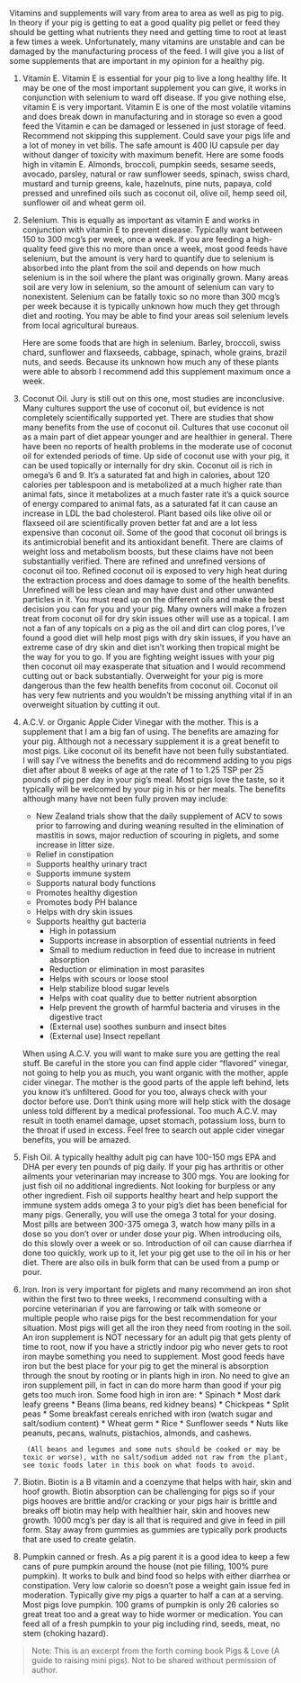 <!-- TITLE: Supplements My Pig Might Need -->
<!-- SUBTITLE: Scott R. Murdock -->

Vitamins and supplements will vary from area to area as well as pig to pig. In theory if your pig is getting to eat a good quality pig pellet or feed they should be getting what nutrients they need and getting time to root at least a few times a week. Unfortunately, many vitamins are unstable and can be damaged by the manufacturing process of the feed. I will give you a list of some supplements that are important in my opinion for a healthy pig.

1. Vitamin E.
    Vitamin E is essential for your pig to live a long healthy life. It may be one of the most important supplement you can give, it works in conjunction with selenium to ward off disease. If you give nothing else, vitamin E is very important. Vitamin E is one of the most volatile vitamins and does break down in manufacturing and in storage so even a good feed the Vitamin e can be damaged or lessened in just storage of feed. Recommend not skipping this supplement. Could save your pigs life and a lot of money in vet bills. The safe amount is 400 IU capsule per day without danger of toxicity with maximum benefit. Here are some foods high in vitamin E. Almonds, broccoli, pumpkin seeds, sesame seeds, avocado, parsley, natural or raw sunflower seeds, spinach, swiss chard, mustard and turnip greens, kale, hazelnuts, pine nuts, papaya, cold pressed and unrefined oils such as coconut oil, olive oil, hemp seed oil, sunflower oil and wheat germ oil.
		 
2. Selenium.
    This is equally as important as vitamin E and works in conjunction with vitamin E to prevent disease. Typically want between 150 to 300 mcg’s per week, once a week. If you are feeding a high-quality feed give this no more than once a week, most good feeds have selenium, but the amount is very hard to quantify due to selenium is absorbed into the plant from the soil and depends on how much selenium is in the soil where the plant was originally grown. Many areas soil are very low in selenium, so the amount of selenium can vary to nonexistent. Selenium can be fatally toxic so no more than 300 mcg’s per week because it is typically unknown how much they get through diet and rooting. You may be able to find your areas soil selenium levels from local agricultural bureaus. 

    Here are some foods that are high in selenium. Barley, broccoli, swiss chard, sunflower and flaxseeds, cabbage, spinach, whole grains, brazil nuts, and seeds. Because its unknown how much any of these plants were able to absorb I recommend add this supplement maximum once a week.
		
3. Coconut Oil.
    Jury is still out on this one, most studies are inconclusive. Many cultures support the use of coconut oil, but evidence is not completely scientifically supported yet. There are studies that show many benefits from the use of coconut oil. Cultures that use coconut oil as a main part of diet appear younger and are healthier in general. There have been no reports of health problems in the moderate use of coconut oil for extended periods of time. Up side of coconut use with your pig, it can be used topically or internally for dry skin. Coconut oil is rich in omega’s 6 and 9. It’s a saturated fat and high in calories, about 120 calories per tablespoon and is metabolized at a much higher rate than animal fats, since it metabolizes at a much faster rate it’s a quick source of energy compared to animal fats, as a saturated fat it can cause an increase in LDL the bad cholesterol.
		Plant based oils like olive oil or flaxseed oil are scientifically proven better fat and are a lot less expensive than coconut oil. Some of the good that coconut oil brings is its antimicrobial benefit and its antioxidant benefit. There are claims of weight loss and metabolism boosts, but these claims have not been substantially verified. There are refined and unrefined versions of coconut oil too. Refined coconut oil is exposed to very high heat during the extraction process and does damage to some of the health benefits. Unrefined will be less clean and may have dust and other unwanted particles in it. You must read up on the different oils and make the best decision you can for you and your pig. Many owners will make a frozen treat from coconut oil for dry skin issues other will use as a topical.
		I am not a fan of any topicals on a pig as the oil and dirt can clog pores, I’ve found a good diet will help most pigs with dry skin issues, if you have an extreme case of dry skin and diet isn’t working then tropical might be the way for you to go. If you are fighting weight issues with your pig then coconut oil may exasperate that situation and I would recommend cutting out or back substantially. Overweight for your pig is more dangerous than the few health benefits from coconut oil. Coconut oil has very few nutrients and you wouldn’t be missing anything vital if in an overweight situation by cutting it out.

4. A.C.V. or Organic Apple Cider Vinegar with the mother. 
    This is a supplement that I am a big fan of using. The benefits are amazing for your pig. Although not a necessary supplement it is a great benefit to most pigs. Like coconut oil its benefit have not been fully substantiated. I will say I’ve witness the benefits and do recommend adding to you pigs diet after about 8 weeks of age at the rate of 1 to 1.25 TSP per 25 pounds of pig per day in your pig’s meal. Most pigs love the taste, so it typically will be welcomed by your pig in his or her meals. The benefits although many have not been fully proven may include:
		
	* New Zealand trials show that the daily supplement of ACV to sows prior to farrowing and during weaning resulted in the elimination of mastitis in sows, major reduction of scouring in piglets, and some increase in litter size. 
	* Relief in constipation
	* Supports healthy urinary tract 
	* Supports immune system
	* Supports natural body functions
	* Promotes healthy digestion
	* Promotes body PH balance 
	* Helps with dry skin issues
	* Supports healthy gut bacteria 
		* High in potassium
		* Supports increase in absorption of essential nutrients in feed 
		* Small to medium reduction in feed due to increase in nutrient absorption
		* Reduction or elimination in most parasites
		* Helps with scours or loose stool
		* Help stabilize blood sugar levels 
		* Helps with coat quality due to better nutrient absorption
		* Help prevent the growth of harmful bacteria and viruses in the digestive tract
		* (External use) soothes sunburn and insect bites 
		* (External use) Insect repellant

    When using A.C.V. you will want to make sure you are getting the real stuff. Be careful in the store you can find apple cider “flavored” vinegar, not going to help you as much, you want organic with the mother, apple cider vinegar. The mother is the good parts of the apple left behind, lets you know it’s unfiltered. Good for you too, always check with your doctor before use. Don’t think using more will help stick with the dosage unless told different by a medical professional. 
Too much A.C.V. may result in tooth enamel damage, upset stomach, potassium loss, burn to the throat if used in excess. Feel free to search out apple cider vinegar benefits, you will be amazed.

5. Fish Oil.
    A typically healthy adult pig can have 100-150 mgs EPA and DHA per every ten pounds of pig daily. If your pig has arthritis or other ailments your veterinarian may increase to 300 mgs. 
You are looking for just fish oil no additional ingredients. Not looking for burpless or any other ingredient. Fish oil supports healthy heart and help support the immune system adds omega 3 to your pig’s diet has been beneficial for many pigs. Generally, you will use the omega 3 total for your dosing. Most pills are between 300-375 omega 3, watch how many pills in a dose so you don’t over or under dose your pig. When introducing oils, do this slowly over a week or so. Introduction of oil can cause diarrhea if done too quickly, work up to it, let your pig get use to the oil in his or her diet. There are also oils in bulk form that can be used from a pump or pour.

6. Iron.
    Iron is very important for piglets and many recommend an iron shot within the first two to three weeks, I recommend consulting with a porcine veterinarian if you are farrowing or talk with someone or multiple people who raise pigs for the best recommendation for your situation. Most pigs will get all the iron they need from rooting in the soil. An iron supplement is NOT necessary for an adult pig that gets plenty of time to root, now if you have a strictly indoor pig who never gets to root iron maybe something you need to supplement. Most good feeds have iron but the best place for your pig to get the mineral is absorption through the snout by rooting or in plants high in iron. No need to give an iron supplement pill, in fact in can do more harm than good if your pig gets too much iron. Some food high in iron are:
		* Spinach
		* Most dark leafy greens
		* Beans (lima beans, red kidney beans)
		* Chickpeas
		* Split peas
		* Some breakfast cereals enriched with iron (watch sugar and salt/sodium content)
		* Wheat germ
		* Rice
		* Sunflower seeds
		* Nuts like peanuts, pecans, walnuts, pistachios, almonds, and cashews.
		 
		(All beans and legumes and some nuts should be cooked or may be toxic or worse), with no salt/sodium added not raw from the plant, see toxic foods later in this book on what foods to avoid.

7. Biotin.
    Biotin is a B vitamin and a coenzyme that helps with hair, skin and hoof growth. Biotin absorption can be challenging for pigs so if your pigs hooves are brittle and/or cracking or your pigs hair is brittle and breaks off biotin may help with healthier hair, skin and hooves new growth. 1000 mcg’s per day is all that is required and give in feed in pill form. Stay away from gummies as gummies are typically pork products that are used to create gelatin.

8. Pumpkin canned or fresh.
    As a pig parent it is a good idea to keep a few cans of pure pumpkin around the house (not pie filling, 100% pure pumpkin). It works to bulk and bind food so helps with either diarrhea or constipation. Very low calorie so doesn’t pose a weight gain issue fed in moderation. 
		Typically give my pigs a quarter to half a can at a serving. Most pigs love pumpkin. 100 grams of pumpkin is only 26 calories so great treat too and a great way to hide wormer or medication. You can feed all of a fresh pumpkin to your pig including rind, seeds, meat, no stem (choking hazard).

> Note: This is an excerpt from the forth coming book Pigs & Love (A guide to raising mini pigs). Not to be shared without permission of author.